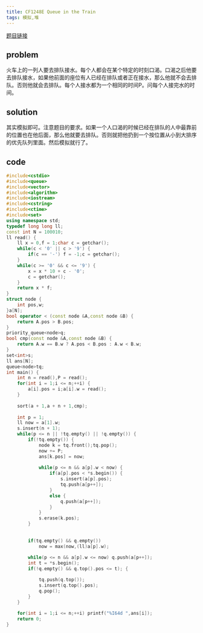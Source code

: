 ```yaml
---
title: CF1248E Queue in the Train
tags: 模拟,堆
---
```


[题目链接](http://codeforces.com/contest/1248/problem/E)

## problem

火车上的一列人要去排队接水。每个人都会在某个特定的时刻口渴。口渴之后他要去排队接水，如果他前面的座位有人已经在排队或者正在接水，那么他就不会去排队。否则他就会去排队。每个人接水都为一个相同的时间P。问每个人接完水的时间。

## solution

其实模拟即可。注意题目的要求。如果一个人口渴的时候已经在排队的人中最靠前的位置也在他后面，那么他就要去排队。否则就把他扔到一个按位置从小到大排序的优先队列里面。然后模拟就行了。

## code

```cpp
#include<cstdio>
#include<queue>
#include<vector>
#include<algorithm>
#include<iostream>
#include<cstring>
#include<ctime>
#include<set>
using namespace std;
typedef long long ll;
const int N = 100010;
ll read() {
	ll x = 0,f = 1;char c = getchar();
	while(c < '0' || c > '9') {
		if(c == '-') f = -1;c = getchar();
	}
	while(c >= '0' && c <= '9') {
		x = x * 10 + c - '0';
		c = getchar();
	}
	return x * f;
}
struct node {
	int pos,w;
}a[N];
bool operator < (const node &A,const node &B) {
	return A.pos > B.pos;
}
priority_queue<node>q;
bool cmp(const node &A,const node &B) {
	return A.w == B.w ? A.pos < B.pos : A.w < B.w;
}
set<int>s;
ll ans[N];
queue<node>tq;
int main() {
	int n = read(),P = read();
	for(int i = 1;i <= n;++i) {
		a[i].pos = i;a[i].w = read();
	}
	
	sort(a + 1,a + n + 1,cmp);
	
	int p = 1;
	ll now = a[1].w;
	s.insert(n + 1);
	while(p <= n || !tq.empty() || !q.empty()) {
		if(!tq.empty()) {
			node k = tq.front();tq.pop();
			now += P;
			ans[k.pos] = now;
			
			while(p <= n && a[p].w < now) {
				if(a[p].pos < *s.begin()) {
					s.insert(a[p].pos);
					tq.push(a[p++]);
				}
				else {
					q.push(a[p++]);
				}
			}
			s.erase(k.pos);
		}
		
		
		if(tq.empty() && q.empty()) 
			now = max(now,(ll)a[p].w);
		
		while(p <= n && a[p].w <= now) q.push(a[p++]);
		int t = *s.begin();
		if(!q.empty() && q.top().pos <= t); {

			tq.push(q.top());
			s.insert(q.top().pos);
			q.pop();
		}
	}
	
	for(int i = 1;i <= n;++i) printf("%I64d ",ans[i]);
	return 0;
}
```